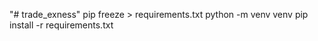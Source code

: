 "# trade_exness" 
pip freeze > requirements.txt
python -m venv venv
pip install -r requirements.txt
